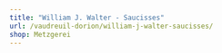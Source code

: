 ```yaml
---
title: "William J. Walter - Saucisses"
url: /vaudreuil-dorion/william-j-walter-saucisses/
shop: Metzgerei
---
```

